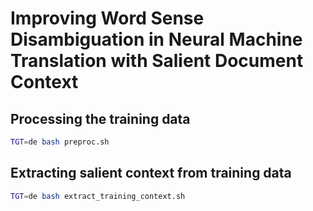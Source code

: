 # Improving Word Sense Disambiguation in Neural Machine Translation with Salient Document Context


## Processing the training data

```bash
TGT=de bash preproc.sh
```

## Extracting salient context from training data

```bash
TGT=de bash extract_training_context.sh
```
